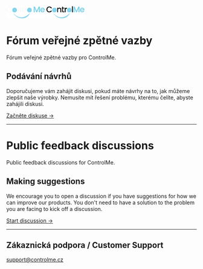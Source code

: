 <img style="height: 32px" alt="ControlMe Logo" src="./logo-light.svg#gh-dark-mode-only" />
<img style="height: 32px" alt="ControlMe Logo" src="./logo-dark.svg#gh-light-mode-only" />

# Fórum veřejné zpětné vazby

Fórum veřejné zpětné vazby pro ControlMe.

## Podávání návrhů

Doporučujeme vám zahájit diskusi, pokud máte návrhy na to, jak můžeme zlepšit naše výrobky. Nemusíte mít řešení problému, kterému čelíte, abyste zahájili diskusi.

<a href="https://github.com/control-me/feedback/discussions">Začněte diskuse &rarr;</a>

<hr>

# Public feedback discussions

Public feedback discussions for ControlMe.

## Making suggestions

We encourage you to open a discussion if you have suggestions for how we can improve our products. You don't need to have a solution to the problem you are facing to kick off a discussion. 

<a href="https://github.com/control-me/feedback/discussions">Start discussion &rarr;</a>

<hr>

## Zákaznická podpora / Customer Support

<a href="mailto:support@controlme.cz">support@controlme.cz</a>
